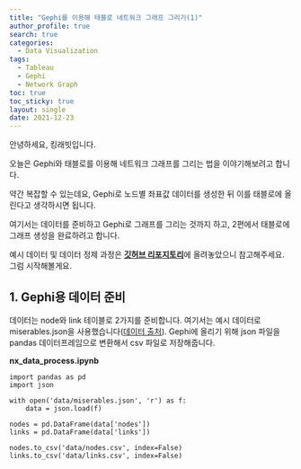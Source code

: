 ```yaml
---
title: "Gephi를 이용해 태블로 네트워크 그래프 그리기(1)"
author_profile: true
search: true
categories: 
  - Data Visualization
tags:
  - Tableau
  - Gephi
  - Network Graph
toc: true
toc_sticky: true
layout: single
date: 2021-12-23
---
```




안녕하세요, 킹래빗입니다.       

오늘은 Gephi와 태블로를 이용해 네트워크 그래프를 그리는 법을 이야기해보려고 합니다.   

약간 복잡할 수 있는데요, Gephi로 노드별 좌표값 데이터를 생성한 뒤 이를 태블로에 올린다고 생각하시면 됩니다.   

여기서는 데이터를 준비하고 Gephi로 그래프를 그리는 것까지 하고, 2편에서 태블로에 그래프 생성을 완료하려고 합니다.

예시 데이터 및 데이터 정제 과정은 [**깃허브 리포지토리**](https://github.com/king-rabbit/king-rabbit-data-analysis/tree/main/netflix_content)에 올려놓았으니 참고해주세요.   
그럼 시작해볼게요.   



## 1. Gephi용 데이터 준비 

데이터는 node와 link 테이블로 2가지를 준비합니다. 여기서는 예시 데이터로 miserables.json을 사용했습니다([데이터 출처](https://www-cs-faculty.stanford.edu/~knuth/sgb.html)). Gephi에 올리기 위해 json 파일을 pandas 데이터프레임으로 변환해서 csv 파일로 저장해줍니다.   



**nx_data_process.ipynb**

```
import pandas as pd
import json

with open('data/miserables.json', 'r') as f:
    data = json.load(f)

nodes = pd.DataFrame(data['nodes'])
links = pd.DataFrame(data['links'])

nodes.to_csv('data/nodes.csv', index=False)
links.to_csv('data/links.csv', index=False)
```



